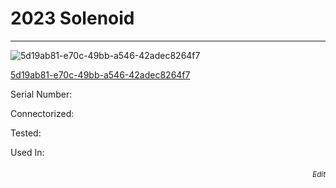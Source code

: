# **2023 Solenoid**
---

![5d19ab81-e70c-49bb-a546-42adec8264f7](https://mcquaidrobotics.github.io/inv/images/5d19ab81-e70c-49bb-a546-42adec8264f7.png)

[5d19ab81-e70c-49bb-a546-42adec8264f7](https://mcquaidrobotics.github.io/inv/images/labels/lb-5d19ab81-e70c-49bb-a546-42adec8264f7.png)

Serial Number: 

Connectorized: 

Tested: 

Used In: 


###### [<div style="text-align: right"><sub>Edit</sub></div>](https://github.com/McQuaidRobotics/inv/blob/main/guids/5d19ab81-e70c-49bb-a546-42adec8264f7.md)

